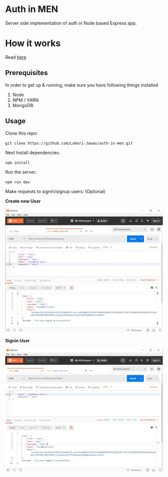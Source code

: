 
# Auth in MEN
Server side implementation of auth in Node based Express app.

# How it works
Read [here](nasirkhan.dev)

## Prerequisites
In order to get up & running, make sure you have following things installed

1. Node
2. NPM / YARN
2. MongoDB

## Usage

Clone this repo:

`git clone https://github.com/Lahori-Jawan/auth-in-men.git`

Next Install dependencies:

`npm install`

Run the server;

`npm run dev`

Make requests to signin/signup users: (Optional)

**Create new User**

![Create new User](./images/user-signup.jpg)

**Signin User**

![Signin User](./images/user-signin.jpg)


